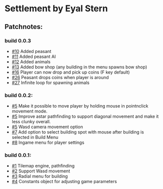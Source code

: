 # Settlement by Eyal Stern
  ## Patchnotes:

  ### build 0.0.3
  - [#10](/../../issues/10) Added peasant 
  - [#11](/../../issues/11) Added peasant AI 
  - [#12](/../../issues/12) Added animals
  - [#13](/../../issues/13) Added bow shop (any building in the menu spawns bow shop) 
  - [#16](/../../issues/16) Player can now drop and pick up coins (F key default)
  - [#26](/../../issues/26) Peasant drops coins when player is around
  - [#27](/../../issues/27) Infinite loop for spawning animals

  ### build 0.0.2:
  - [#5](/../../pull/5) Make it possible to move player by holding mouse in pointnclick movement mode.
  - [#5](/../../pull/5) Improve astar pathfinding to support diagonal movement and make it less clunky overall.
  - [#5](/../../pull/5) Wasd camera movement option
  - [#7](/../../pull/7) Add option to select building spot with mouse after building is selected in Build Menu 
  - [#8](/../../pull/8) Ingame menu for player settings

  ### build 0.0.1:
  - [#1](/../../pull/1) Tilemap engine, pathfinding
  - [#2](/../../pull/2) Support Wasd movement
  - [#3](/../../pull/3) Radial menu for building
  - [#4](/../../pull/4) Constants object for adjusting game parameters